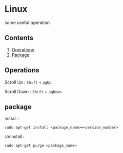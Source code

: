 # Linux
some useful operation
## Contents

1. [Operations](#operations)
1. [Package](#package)

## Operations

Scroll Up : `Shift` + `pgUp`

Scroll Down : `Shift` + `pgDown`

## package

Install : 

`sudo apt-get install <package_name>=<version_number>`

Uninstall :

`sudo apt-get purge <package_name>`
